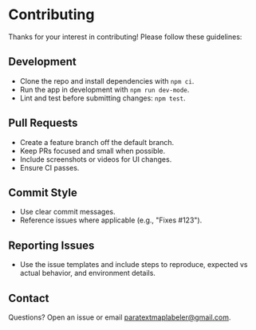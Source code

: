 # Contributing

Thanks for your interest in contributing! Please follow these guidelines:

## Development
- Clone the repo and install dependencies with `npm ci`.
- Run the app in development with `npm run dev-mode`.
- Lint and test before submitting changes: `npm test`.

## Pull Requests
- Create a feature branch off the default branch.
- Keep PRs focused and small when possible.
- Include screenshots or videos for UI changes.
- Ensure CI passes.

## Commit Style
- Use clear commit messages.
- Reference issues where applicable (e.g., "Fixes #123").

## Reporting Issues
- Use the issue templates and include steps to reproduce, expected vs actual behavior, and environment details.

## Contact
Questions? Open an issue or email paratextmaplabeler@gmail.com.
